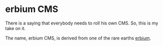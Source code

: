 # erbium CMS

There is a saying that everybody needs to roll his own CMS. So, this is my take
on it.

The name, erbium CMS, is derived from one of the rare earths
[erbium](https://en.wikipedia.org/wiki/Erbium).
